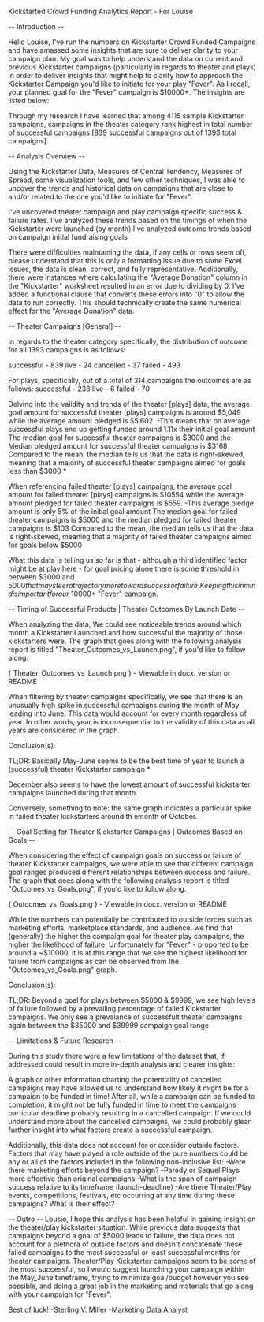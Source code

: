 Kickstarted Crowd Funding Analytics Report - For Louise



-- Introduction --

Hello Louise, I've run the numbers on Kickstarter Crowd Funded Campaigns and have amassed some insights that are sure to deliver clarity to your campaign plan. My goal was to help understand the data on current and previous Kickstarter campaigns (particularly in regards to theater and plays) in order to deliver insights that might help to clarify how to approach the Kickstarter Campaign you'd like to initiate for your play "Fever". As I recall, your planned goal for the "Fever" campaign is $10000+. The insights are listed below:

Through my research I have learned that among 4115 sample Kickstarter campaigns, campaigns in the theater category rank highest in total number of successful campaigns [839 successful campaigns out of 1393 total campaigns].



-- Analysis Overview --

Using the Kickstarter Data, Measures of Central Tendency, Measures of Spread, some visualization tools, and few other techniques, I was able to uncover the trends and historical data on campaigns that are close to and/or related to the one you'd like to initiate for "Fever".

I've uncovered theater campaign and play campaign specific success & failure rates. I've analyzed these trends based on the timings of when the Kickstarter were launched (by month)
I've analyzed outcome trends based on campaign initial fundraising goals

There were difficulties maintaining the data, if any cells or rows seem off, please understand that this is only a formatting issue due to some Excel issues, the data is clean, correct, and fully representative.
Additionally, there were instances where calculating the "Average Donation" column in the "Kickstarter" worksheet resulted in an error due to dividing by 0. I've added a functional clause that converts these errors into "0" to allow the data to run correctly. This should technically create the same numerical effect for the "Average Donation" data.



-- Theater Campaigns [General] --

In regards to the theater category specifically, the distribution of outcome for all 1393 campaigns is as follows:

successful - 839
live - 24
cancelled - 37
failed - 493

For plays, specifically, out of a total of 314 campaigns the outcomes are as follows:
successful - 238
live - 6
failed - 70

Delving into the validity and trends of the theater [plays] data, the average goal amount for successful theater [plays] campaigns is around $5,049 while the average amount pledged is $5,602. 
-This means that on average successful plays end up getting funded around 1.11x their initial goal amount
The median goal for successful theater campaigns is $3000 and the Median pledged amount for successful theater campaigns is $3168
Compared to the mean, the median tells us that the data is right-skewed, meaning that a majority of successful theater campaigns aimed for goals less than $3000 *

When referencing failed theater [plays] campaigns, the average goal amount for failed theater [plays] campaigns is $10554 while the average amount pledged for failed theater campaigns is $559.
-This average pledge amount is only 5% of the initial goal amount
The median goal for failed theater campaigns is $5000 and the median pledged for failed theater campaigns is $103
Compared to the mean, the median tells us that the data is right-skewed, meaning that a majority of failed theater campaigns aimed for goals below $5000

What this data is telling us so far is that - although a third identified factor might be at play here - for goal pricing alone there is some threshold in between $3000 and $5000 that may steer a trajectory more toward success or failure. Keeping this in mind is important for our ~$10000+ "Fever" campaign.



-- Timing of Successful Products | Theater Outcomes By Launch Date --

When analyzing the data, We could see noticeable trends around which month a Kickstarter Launched and how successful the majority of those kickstarters were. The graph that goes along with the following analysis report is titled "Theater_Outcomes_vs_Launch.png", if you'd like to follow along.

{ Theater_Outcomes_vs_Launch.png } - Viewable in docx. version or README

When filtering by theater campaigns specifically, we see that there is an unusually high spike in successful campaigns during the month of May leading into June. This data would account for every month regardless of year. In other words, year is inconsequential to the validity of this data as all years are considered in the graph.

Conclusion(s):

TL;DR: Basically May-June seems to be the best time of year to launch a (successful) theater Kickstarter campaign *

December also seems to have the lowest amount of successful kickstarter campaigns launched during that month.

Conversely, something to note: the same graph indicates a particular spike in failed theater kickstarters around th emonth of October.



-- Goal Setting for Theater Kickstarter Campaigns | Outcomes Based on Goals --

When considering the effect of campaign goals on success or failure of theater Kickstarter campaigns, we were able to see that different campaign goal ranges produced different relationships between success and failure. The graph that goes along with the following analysis report is titled "Outcomes_vs_Goals.png", if you'd like to follow along.

{ Outcomes_vs_Goals.png } - Viewable in docx. version or README

While the numbers can potentially be contributed to outside forces such as marketing efforts, marketplace standards, and audience. we find that (generally) the higher the campaign goal for theater play campaigns, the higher the likelihood of failure. Unfortunately for "Fever" - proported to be around a ~$10000, it is at this range that we see the highest likelihood for failure from campaigns as can be observed from the "Outcomes_vs_Goals.png" graph.

Conclusion(s):

TL;DR: Beyond a goal for plays between $5000 & $9999, we see high levels of failure followed by a prevailing percentage of failed Kickstarter campaigns. We only see a prevalance of successfult theater campaigns again between the $35000 and $39999 campaign goal range



-- Limitations & Future Research --

During this study there were a few limitations of the dataset that, if addressed could result in more in-depth analysis and clearer insights:

A graph or other information charting the potentiality of cancelled campaigns may have allowed us to understand how likely it might be for a campaign to be funded in time! After all, while a campaign can be funded to completion, it might not be fully funded in time to meet the campaigns particular deadline probably resulting in a cancelled campaign. If we could understand more about the cancelled campaigns, we could probably glean further insight into what factors create a successful campaign.

Additionally, this data does not account for or consider outside factors. Factors that may have played a role outside of the pure numbers could be any or all of the factors included in the following non-inclusive list:
-Were there marketing efforts beyond the campaign?
-Parody or Sequel Plays more effective than original campaigns
-What is the span of campaign success relative to its timeframe (launch-deadline)
-Are there Theater/Play events, competitions, festivals, etc occurring at any time during these campaigns? What is their effect?



-- Outro --
Lousie, I hope this analysis has been helpful in gaining insight on the theater/play kickstarter situation.
While previous data suggests that campaigns beyond a goal of $5000 leads to failure, the data does not account for a plethora of outside factors and doesn't concatenate these failed campaigns to the most successful or least successful months for theater campaigns. Theater/Play Kickstarter campaigns seem to be some of the most successful, so I would suggest launching your campaign within the May_June timeframe, trying to minimize goal/budget however you see possible, and doing a great job in the marketing and materials that go along with your campaign for "Fever".

Best of luck!
-Sterling V. Miller
-Marketing Data Analyst